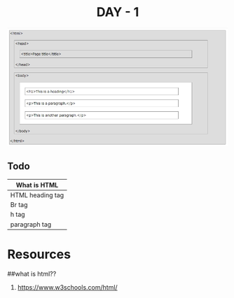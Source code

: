 # <div align="center" >DAY - 1</div>
![Image of Day-1](https://github.com/madhukarmayank/100DAYOFCODE/blob/main/Day%20-%201/img.jpg)

## Todo
What is HTML | 
------------ | 
HTML heading tag   |
Br tag |
h tag |
paragraph tag |


# Resources
##what is html??
1.  <a href="https://www.w3schools.com/html/">https://www.w3schools.com/html/</a>
